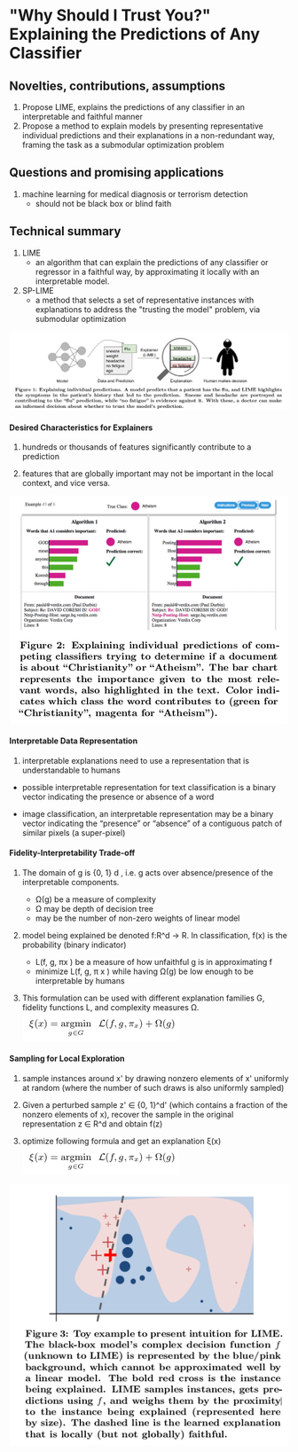 # "Why Should I Trust You?" Explaining the Predictions of Any Classifier
## Novelties, contributions, assumptions
1.  Propose LIME, explains the predictions of any classifier in an interpretable and faithful manner
2.  Propose a method to explain models by presenting representative individual predictions and their explanations in a non-redundant way, framing the task as a submodular optimization problem

## Questions and promising applications
1.  machine learning for medical diagnosis or terrorism detection
    -   should not be black box or blind faith

## Technical summary
1.  LIME
    -   an algorithm that can explain the predictions of any classifier or regressor in a faithful way, by approximating it locally with an interpretable model.
2.  SP-LIME
    -   a method that selects a set of representative instances with explanations to address the "trusting the model" problem, via submodular optimization

![](XAI/explaining.png)

#### Desired Characteristics for Explainers
1.  hundreds or thousands of features significantly contribute to a prediction

2.  features that are globally important may not be important in the local context, and vice versa.

![](XAI/importance.png)

#### Interpretable Data Representation
1.  interpretable explanations need to use a representation that is understandable to humans

-   possible interpretable representation
for text classification is a binary vector indicating the presence or absence of a word
        
-   image classification, an interpretable representation may be a binary vector indicating the “presence” or “absence” of a contiguous patch of similar pixels (a super-pixel)

#### Fidelity-Interpretability Trade-off
1.  The domain of g is {0, 1} d , i.e. g acts over absence/presence of the interpretable components.
    -   Ω(g) be a measure of complexity
    -   Ω may be depth of decision tree
    -   may be the number of non-zero weights of linear model

2.  model being explained be denoted f:R^d → R. In classification, f(x) is the probability (binary indicator)
    -   L(f, g, πx ) be a measure of how unfaithful g is in approximating f
    -   minimize L(f, g, π x ) while having Ω(g) be low enough to be interpretable by humans

3.  This formulation can be used with different explanation families G, fidelity functions L, and complexity measures Ω.
    ![](XAI/formula.png)

#### Sampling for Local Exploration
1.  sample instances around x' by drawing nonzero elements of x' uniformly at random (where the number of such draws is also uniformly sampled)

2.  Given a perturbed sample z' ∈ {0, 1}^d' 
(which contains a fraction of the nonzero elements of x), recover the sample in the original representation z ∈ R^d and obtain f(z)

3.  optimize following formula and get an explanation ξ(x)
    ![](XAI/formula.png)

![](XAI/LIME.png)